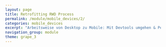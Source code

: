 ```yaml
---
layout: page
title: Retrofitting RWD Process
permalink: /module/mobile_devices/2/
categories: mobile_devices
excerpt: "Arbeitsweise von Desktop zu Mobile: Mit Devtools umgehen & Performance beachten."
navigation_group: module
theme: grape_3
---
```

